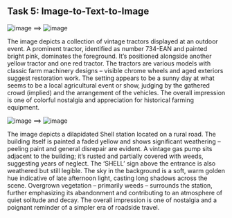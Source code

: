 ## Task 5: Image-to-Text-to-Image

![image](https://github.com/user-attachments/assets/f012f3c8-d103-49a8-81de-e2d4b3078999) ==> ![image](https://github.com/user-attachments/assets/4cd71d9f-c6f3-4ac3-b0ac-161325d34289)

The image depicts a collection of vintage tractors displayed at an outdoor event. A prominent tractor, identified as number 734-EAN and painted bright pink, dominates the foreground. It’s positioned alongside another yellow tractor and one red tractor. The tractors are various models with classic farm machinery designs – visible chrome wheels and aged exteriors suggest restoration work.  The setting appears to be a sunny day at what seems to be a local agricultural event or show, judging by the gathered crowd (implied) and the arrangement of the vehicles. The overall impression is one of colorful nostalgia and appreciation for historical farming equipment.

 ![image](https://github.com/user-attachments/assets/985fd0a5-1802-4560-90f1-b1f1a76bab8f) ==> ![image](https://github.com/user-attachments/assets/e562c15d-d2b2-443e-a2f0-155691153834)

The image depicts a dilapidated Shell station located on a rural road. The building itself is painted a faded yellow and shows significant weathering – peeling paint and general disrepair are evident. A vintage gas pump sits adjacent to the building; it’s rusted and partially covered with weeds, suggesting years of neglect. The ‘SHELL’ sign above the entrance is also weathered but still legible. 
The sky in the background is a soft, warm golden hue indicative of late afternoon light, casting long shadows across the scene. Overgrown vegetation – primarily weeds – surrounds the station, further emphasizing its abandonment and contributing to an atmosphere of quiet solitude and decay. The overall impression is one of nostalgia and a poignant reminder of a simpler era of roadside travel.

